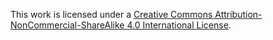 This work is licensed under a [Creative Commons Attribution-NonCommercial-ShareAlike 4.0 International License](http://creativecommons.org/licenses/by-nc-sa/4.0/).
